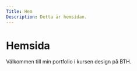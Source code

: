```yaml
---
Title: Hem
Description: Detta är hemsidan.
---
```


# Hemsida

Välkommen till min portfolio i kursen design på BTH.

